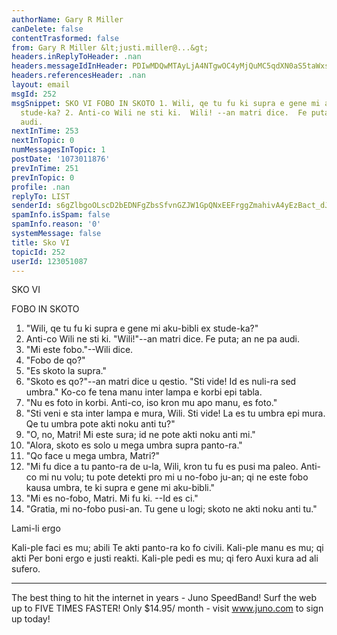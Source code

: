 ```yaml
---
authorName: Gary R Miller
canDelete: false
contentTrasformed: false
from: Gary R Miller &lt;justi.miller@...&gt;
headers.inReplyToHeader: .nan
headers.messageIdInHeader: PDIwMDQwMTAyLjA4NTgwOC4yMjQuMC5qdXN0aS5taWxsZXJAanVuby5jb20+
headers.referencesHeader: .nan
layout: email
msgId: 252
msgSnippet: SKO VI FOBO IN SKOTO 1. Wili, qe tu fu ki supra e gene mi aku-bibli ex
  stude-ka? 2. Anti-co Wili ne sti ki.  Wili! --an matri dice.  Fe puta; an ne pa
  audi.
nextInTime: 253
nextInTopic: 0
numMessagesInTopic: 1
postDate: '1073011876'
prevInTime: 251
prevInTopic: 0
profile: .nan
replyTo: LIST
senderId: s6gZlbgoOLscD2bEDNFgZbsSfvnGZJW1GpQNxEEFrggZmahivA4yEzBact_dJ2CIEu8VsgIaT8264OrBRO6tr_3u7kloDoF01KALPg
spamInfo.isSpam: false
spamInfo.reason: '0'
systemMessage: false
title: Sko VI
topicId: 252
userId: 123051087
---
```


SKO VI

FOBO IN SKOTO

  1. "Wili, qe tu fu ki supra e gene mi aku-bibli ex stude-ka?"
  2. Anti-co Wili ne sti ki.  "Wili!"--an matri dice.  Fe puta; an ne pa
audi.
  3. "Mi este fobo."--Wili dice.
  4. "Fobo de qo?"
  5. "Es skoto la supra."
  6. "Skoto es qo?"--an matri dice u qestio.  "Sti vide!  Id es nuli-ra
sed umbra."  Ko-co fe tena manu inter lampa e korbi epi tabla.
  7. "Nu es foto in korbi.  Anti-co, iso kron mu apo manu, es foto."
  8. "Sti veni e sta inter lampa e mura, Wili.  Sti vide!  La es tu umbra
epi mura.  Qe tu umbra pote akti noku anti tu?"
  9. "O, no, Matri!  Mi este sura; id ne pote akti noku anti mi."
  10. "Alora, skoto es solo u mega umbra supra panto-ra."
  11. "Qo face u mega umbra, Matri?"
  12. "Mi fu dice a tu panto-ra de u-la, Wili, kron tu fu es pusi ma
paleo.  Anti-co mi nu volu; tu pote detekti pro mi u no-fobo ju-an; qi ne
este fobo kausa umbra, te ki supra e gene mi aku-bibli."
  13. "Mi es no-fobo, Matri.  Mi fu ki.  --Id es ci."
  14. "Gratia, mi no-fobo pusi-an.  Tu gene u logi; skoto ne akti noku
anti tu."

 Lami-li ergo

Kali-ple faci es mu; abili
Te akti panto-ra ko fo civili.
Kali-ple manu es mu; qi akti
Per boni ergo e justi reakti.
Kali-ple pedi es mu; qi fero
Auxi kura ad ali sufero.

________________________________________________________________
The best thing to hit the internet in years - Juno SpeedBand!
Surf the web up to FIVE TIMES FASTER!
Only $14.95/ month - visit www.juno.com to sign up today!

